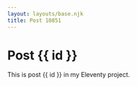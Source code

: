 ```yaml
---
layout: layouts/base.njk
title: Post 10851
---
```


# Post {{ id }}

This is post {{ id }} in my Eleventy project.
